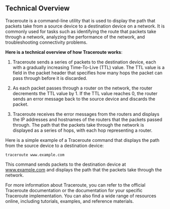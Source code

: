 ## Technical Overview

Traceroute is a command-line utility that is used to display the path that packets take from a source device to a destination device on a network. It is commonly used for tasks such as identifying the route that packets take through a network, analyzing the performance of the network, and troubleshooting connectivity problems.

**Here is a technical overview of how Traceroute works**:

1. Traceroute sends a series of packets to the destination device, each with a gradually increasing Time-To-Live (TTL) value. The TTL value is a field in the packet header that specifies how many hops the packet can pass through before it is discarded.

1. As each packet passes through a router on the network, the router decrements the TTL value by 1. If the TTL value reaches 0, the router sends an error message back to the source device and discards the packet.

1. Traceroute receives the error messages from the routers and displays the IP addresses and hostnames of the routers that the packets passed through. The path that the packets take through the network is displayed as a series of hops, with each hop representing a router.

Here is a simple example of a Traceroute command that displays the path from the source device to a destination device:

```
traceroute www.example.com
```

This command sends packets to the destination device at www.example.com and displays the path that the packets take through the network.

For more information about Traceroute, you can refer to the official Traceroute documentation or the documentation for your specific Traceroute implementation. You can also find a wide range of resources online, including tutorials, examples, and reference materials.

